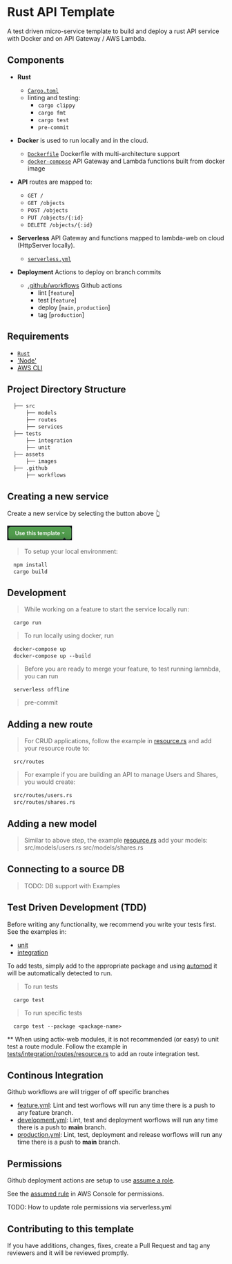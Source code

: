 # Rust API Template


A test driven micro-service template to build and deploy a rust API service with Docker and on API Gateway / AWS Lambda.

## Components 

  - **Rust** 
    - [`Cargo.toml`](Cargo.toml) 
    - linting and testing:
      - ```cargo clippy```
      - ```cargo fmt```
      - ```cargo test```
      - ```pre-commit```

  - **Docker** is used to run locally and in the cloud.
    - [`Dockerfile`](Dockerfile) Dockerfile with multi-architecture support 
    - [`docker-compose`](docker-compose.yml) API Gateway and Lambda functions built from docker image


  - **API** routes are mapped to:
    - ```GET /```
    - ```GET /objects``` 
    - ```POST /objects``` 
    - ```PUT /objects/{:id}```
    - ```DELETE /objects/{:id}```
  
  - **Serverless** API Gateway and functions mapped to lambda-web on cloud (HttpServer locally).
    - [`serverless.yml`](serverless.yml)

  - **Deployment** Actions to deploy on branch commits
    - [.github/workflows](.github/workflows/development.yml) Github actions 
      -  lint   [```feature```]
      -  test   [```feature```]
      -  deploy [```main```, ```production```]
      -  tag    [```production```]


## Requirements

- [`Rust`](https://www.rust-lang.org/tools/install)
- ['Node'](https://nodejs.org/en/download/)
- [AWS CLI](https://aws.amazon.com/cli/)

## Project Directory Structure

      ├── src
          ├── models
          ├── routes
          ├── services
      ├── tests
          ├── integration
          ├── unit
      ├── assets
          ├── images
      ├── .github
          ├── workflows

        


## Creating a new service

Create a new service by selecting the button above :point_up_2:

<img src="assets/images/use-template.png" width="150"> 

> To setup your local environment:

      npm install
      cargo build


## Development

> While working on a feature to start the service locally run: 

      cargo run 

> To run locally using docker, run 

      docker-compose up 
      docker-compose up --build

> Before you are ready to merge your feature, to test running lamnbda, you can run 

      serverless offline 

> pre-commit 

## Adding a new route

> For CRUD applications, follow the example in [resource.rs](src/routes/resource.rs) and add your resource route to: 
      
      src/routes 

> For example if you are building an API to manage Users and Shares, you would create:
      
      src/routes/users.rs
      src/routes/shares.rs

## Adding a new model

> Similar to above step, the example [resource.rs](src/models/resource.rs) add your models:
      src/models/users.rs
      src/models/shares.rs


## Connecting to a source DB

> TODO: DB support with Examples


## Test Driven Development (TDD)

Before writing any functionality, we recommend you write your tests first. See the examples in:

- [unit](tests/unit.rs)
- [integration](tests/integration.rs)

To add tests, simply add to the appropriate package and using [automod]() it will be automatically detected to run.

> To run tests

      cargo test

> To run specific tests

      cargo test --package <package-name>

** When using actix-web modules, it is not recommended (or easy) to unit test a route module. Follow the example in [tests/integration/routes/resource.rs](tests/integration/routes/resource_test.rs) to add an route integration test.

## Continous Integration

Github workflows are will trigger of off specific branches

- [feature.yml](.github/workflows/feature.yml): Lint and test worflows will run any time there is a push to any feature branch.
- [development.yml](.github/workflows/development.yml): Lint, test and deployment worflows will run any time there is a push to **main** branch.
- [production.yml](.github/workflows/production.yml): Lint, test, deployment and release worflows will run any time there is a push to **main** branch.

## Permissions

Github deployment actions are setup to use [assume a role](https://github.com/marketplace/actions/aws-assume-role-github-actions).

See the [assumed rule](.github/workflows/_deploy.yml) in AWS Console for permissions.

TODO: How to update role permissions via serverless.yml


## Contributing to this template

If you have additions, changes, fixes, create a Pull Request and tag any reviewers and it will be reviewed promptly.

